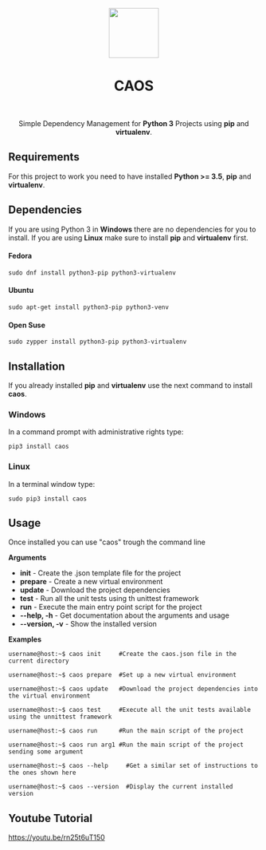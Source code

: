 
<p align="center">
    <a href="https://github.com/ospinakamilo/caos" target="_blank">
        <img src="https://github.com/ospinakamilo/caos/blob/master/src/docs/img/caos_logo.svg" height="100px">
    </a>
    <h1 align="center">CAOS</h1>
    <br>
    <p align="center">Simple Dependency Management for <b>Python 3</b> Projects using <b>pip</b> and <b>virtualenv</b>.</p>
</p>

Requirements
------------

For this project to work you need to have installed **Python >= 3.5**, **pip** and **virtualenv**.
 

Dependencies 
------------
If you are using Python 3 in **Windows** there are no dependencies for you to install.
If you are using **Linux** make sure to install **pip** and **virtualenv** first.
#### Fedora
~~~
sudo dnf install python3-pip python3-virtualenv
~~~

#### Ubuntu
~~~
sudo apt-get install python3-pip python3-venv
~~~

#### Open Suse
~~~
sudo zypper install python3-pip python3-virtualenv
~~~

Installation
------------
If you already installed **pip** and **virtualenv** use the next command to install **caos**.

### Windows
In a command prompt with administrative rights type:
~~~
pip3 install caos
~~~

### Linux
In a terminal window type:
~~~
sudo pip3 install caos
~~~

Usage
------------
Once installed you can use "caos" trough the command line

**Arguments**
 - **init** - Create the .json template file for the project
 - **prepare** - Create a new virtual environment
 - **update** - Download the project dependencies
 - **test** - Run all the unit tests using th unittest framework
 - **run** - Execute the main entry point script for the project
 - **--help, -h** - Get documentation about the arguments and usage
 - **--version, -v** - Show the installed version

**Examples**
```console
username@host:~$ caos init     #Create the caos.json file in the current directory
```  
```console
username@host:~$ caos prepare  #Set up a new virtual environment
```
```console
username@host:~$ caos update   #Download the project dependencies into the virtual environment
``` 
```console
username@host:~$ caos test     #Execute all the unit tests available using the unnittest framework
```
 ```console
username@host:~$ caos run      #Run the main script of the project
```
```console
username@host:~$ caos run arg1 #Run the main script of the project sending some argument 
```
```console
username@host:~$ caos --help     #Get a similar set of instructions to the ones shown here
```
```console
username@host:~$ caos --version  #Display the current installed version
```

Youtube Tutorial
------------
<https://youtu.be/rn25t6uT150>
